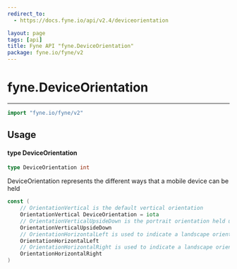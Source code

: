 ```yaml
---
redirect_to:
  - https://docs.fyne.io/api/v2.4/deviceorientation

layout: page
tags: [api]
title: Fyne API "fyne.DeviceOrientation"
package: fyne.io/fyne/v2
---
```

# fyne.DeviceOrientation
---

```go
import "fyne.io/fyne/v2"
```

## Usage

#### type DeviceOrientation

```go
type DeviceOrientation int
```

DeviceOrientation represents the different ways that a mobile device can be held

```go
const (
	// OrientationVertical is the default vertical orientation
	OrientationVertical DeviceOrientation = iota
	// OrientationVerticalUpsideDown is the portrait orientation held upside down
	OrientationVerticalUpsideDown
	// OrientationHorizontalLeft is used to indicate a landscape orientation with the top to the left
	OrientationHorizontalLeft
	// OrientationHorizontalRight is used to indicate a landscape orientation with the top to the right
	OrientationHorizontalRight
)
```
